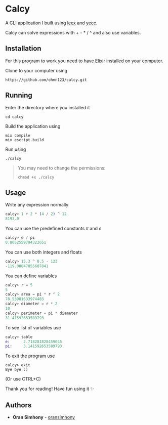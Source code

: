 # Calcy

A CLI application I built using [leex](http://erlang.org/doc/man/leex.html) and [yecc](http://erlang.org/doc/man/yecc.html).

Calcy can solve expressions with + - * / ^ and also use variables.

## Installation
For this program to work you need to have [Elixir](https://elixir-lang.org/install.html) installed on your computer.

Clone to your computer using
```
https://github.com/ohmn123/calcy.git
```

## Running
Enter the directory where you installed it
```
cd calcy
```
Build the application using
```
mix compile
mix escript.build
```
Run using
```
./calcy
```
> You may need to change the permissions:
> ```
> chmod +x ./calcy
> ```

## Usage
Write any expression normally
```elixir
calcy> 1 + 2 * (4 / 2) ^ 12
8193.0
```
You can use the predefined constants $\pi$ and $e$
```elixir
calcy> e / pi
0.8652559794322651
```
You can use both integers and floats
```elixir
calcy> 15.3 ^ 0.5 - 123
-119.08847855687841
```
You can define variables
```elixir
calcy> r = 5
5
calcy> area = pi * r ^ 2
78.53981633974483
calcy> diameter = r * 2
10
calcy> perimeter = pi * diameter
31.41592653589793
```
To see list of variables use
```elixir
calcy> table
e:      2.718281828459045
pi:     3.141592653589793
```
To exit the program use
```
calcy> exit
Bye bye :)
```
(Or use CTRL+C)

Thank you for reading! Have fun using it ✨

## Authors
*  **Oran Simhony** - [oransimhony](https://github.com/oransimhony)
